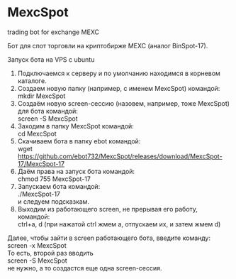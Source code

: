 # MexcSpot
trading bot for exchange MEXC 


Бот для спот торговли на криптобирже MEXC (аналог BinSpot-17).

Запуск бота на VPS с ubuntu
1. Подключаемся к серверу и по умолчанию находимся в корневом каталоге.
2. Создаем новую папку (например, с именем MexcSpot) командой:  
mkdir MexcSpot
3. Создаём новую screen-сессию (назовем, например, тоже MexcSpot) для  бота командой:  
screen -S MexcSpot
4. Заходим в папку MexcSpot командой:  
cd MexcSpot
5. Скачиваем бота в папку ebot командой:  
wget https://github.com/ebot732/MexcSpot/releases/download/MexcSpot-17/MexcSpot-17
6. Даём права на запуск бота командой:  
chmod 755 MexcSpot-17
7. Запускаем  бота командой:  
./MexcSpot-17  
и следуем подсказкам.
8. Выходим из работающего screen, не прерывая его работу, командой:  
ctrl+a, d (при нажатой ctrl жмем а, отпускаем их, и затем жмем d)

Далее, чтобы зайти в screen работающего бота, введите команду:  
screen -x MexcSpot  
То есть, второй раз вводить  
screen -S MexcSpot  
не нужно, а то создастся еще одна screen-сессия.
